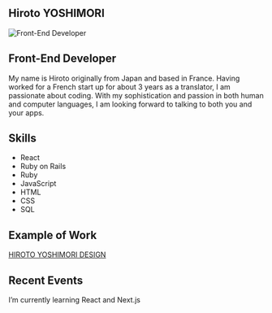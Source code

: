 ## Hiroto YOSHIMORI

![Front-End Developer](https://media.licdn.com/dms/image/C4E16AQHXyIXLsKlk_A/profile-displaybackgroundimage-shrink_350_1400/0/1639091707686?e=1678320000&v=beta&t=EHEk4s_qqsfyGqqpsWqC7LegKP_QE59iWHJoXPEOXeo)

## Front-End Developer

My name is Hiroto originally from Japan and based in France. Having worked for a French start up for about 3 years as a translator, I am passionate about coding. With my sophistication and passion in both human and computer languages, I am looking forward to talking to both you and your apps.

## Skills
* React
* Ruby on Rails
* Ruby
* JavaScript
* HTML
* CSS
* SQL

## Example of Work

[HIROTO YOSHIMORI DESIGN](https://master--glowing-cranachan-a71cef.netlify.app/)

## Recent Events
I’m currently learning React and Next.js 
